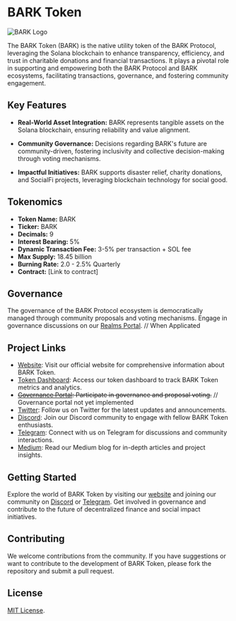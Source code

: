 # BARK Token

![BARK Logo](https://raw.githubusercontent.com/bark-community/bark/github/main/src/assets/bark.svg)

The BARK Token (BARK) is the native utility token of the BARK Protocol, leveraging the Solana blockchain to enhance transparency, efficiency, and trust in charitable donations and financial transactions. It plays a pivotal role in supporting and empowering both the BARK Protocol and BARK ecosystems, facilitating transactions, governance, and fostering community engagement.

## Key Features

- **Real-World Asset Integration:** BARK represents tangible assets on the Solana blockchain, ensuring reliability and value alignment.
  
- **Community Governance:** Decisions regarding BARK's future are community-driven, fostering inclusivity and collective decision-making through voting mechanisms.
  
- **Impactful Initiatives:** BARK supports disaster relief, charity donations, and SocialFi projects, leveraging blockchain technology for social good.

## Tokenomics

- **Token Name:** BARK
- **Ticker:** BARK
- **Decimals:** 9
- **Interest Bearing:** 5%
- **Dynamic Transaction Fee:** 3-5% per transaction + SOL fee
- **Max Supply:** 18.45 billion
- **Burning Rate:** 2.0 - 2.5% Quarterly
- **Contract:** [Link to contract]

## Governance

The governance of the BARK Protocol ecosystem is democratically managed through community proposals and voting mechanisms. Engage in governance discussions on our [Realms Portal](https://app.realms.today/realm/BARK). // When Applicated

## Project Links

- [Website](https://barkprotocol.com): Visit our official website for comprehensive information about BARK Token.
- [Token Dashboard](https://barktoken.app): Access our token dashboard to track BARK Token metrics and analytics.
- ~~[Governance Portal](https://app.realms.today/realm/BARK): Participate in governance and proposal voting.~~ // Governance portal not yet implemented
- [Twitter](https://twitter.com/bark_protocol): Follow us on Twitter for the latest updates and announcements.
- [Discord](https://discord.gg/H9en8eHzn2): Join our Discord community to engage with fellow BARK Token enthusiasts.
- [Telegram](https://t.me/bark_protocol): Connect with us on Telegram for discussions and community interactions.
- [Medium](https://medium.com/@barkprotocol): Read our Medium blog for in-depth articles and project insights.

## Getting Started

Explore the world of BARK Token by visiting our [website](https://barkprotocol.com) and joining our community on [Discord](https://discord.gg/H9en8eHzn2) or [Telegram](https://t.me/bark_protocol). Get involved in governance and contribute to the future of decentralized finance and social impact initiatives.

## Contributing

We welcome contributions from the community. If you have suggestions or want to contribute to the development of BARK Token, please fork the repository and submit a pull request.

## License

[MIT License](LICENSE).
